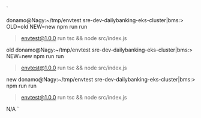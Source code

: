 `

donamo@Nagy:~/tmp/envtest sre-dev-dailybanking-eks-cluster|bms:> OLD=old NEW=new npm run run

> envtest@1.0.0 run
> tsc && node src/index.js

old
donamo@Nagy:~/tmp/envtest sre-dev-dailybanking-eks-cluster|bms:> NEW=new npm run run

> envtest@1.0.0 run
> tsc && node src/index.js

new
donamo@Nagy:~/tmp/envtest sre-dev-dailybanking-eks-cluster|bms:> npm run run

> envtest@1.0.0 run
> tsc && node src/index.js

N/A
`
